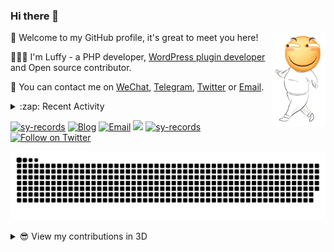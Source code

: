 ### Hi there 👋

<a href="https://github.com/sy-records"><img src="https://raw.githubusercontent.com/sy-records/staticfile/master/images/202007/huaji.gif" align="right" height="150"></a>

🎉 Welcome to my GitHub profile, it's great to meet you here!

👨🏻‍💻 I'm Luffy - a PHP developer, [WordPress plugin developer](https://profiles.wordpress.org/shenyanzhi/) and Open source contributor.

<!--
📚 Swoole [Chinese Documentation](https://wiki.swoole.com/) Maintainer.
-->

💬 You can contact me on [WeChat](https://raw.githubusercontent.com/sy-records/staticfile/master/images/202304/ob_start.jpg), [Telegram](https://t.me/lufeidot), [Twitter](https://twitter.com/lufeidot) or [Email](mailto:lufei@php.net).

<details>
<summary>:zap: Recent Activity</summary>

<!--START_SECTION:activity-->
1. 💪 Opened PR [#207](https://github.com/docsifyjs/docsify-cli/pull/207) in [docsifyjs/docsify-cli](https://github.com/docsifyjs/docsify-cli)
2. 🚀 Published release [v1.4.1](https://github.com/sy-records/aliyun-oss-wordpress/releases/tag/v1.4.1) in [sy-records/aliyun-oss-wordpress](https://github.com/sy-records/aliyun-oss-wordpress)
3. 🎉 Merged PR [#21](https://github.com/sy-records/aliyun-oss-wordpress/pull/21) in [sy-records/aliyun-oss-wordpress](https://github.com/sy-records/aliyun-oss-wordpress)
4. 💪 Opened PR [#21](https://github.com/sy-records/aliyun-oss-wordpress/pull/21) in [sy-records/aliyun-oss-wordpress](https://github.com/sy-records/aliyun-oss-wordpress)
5. 💪 Opened PR [#777](https://github.com/php/doc-zh/pull/777) in [php/doc-zh](https://github.com/php/doc-zh)
<!--END_SECTION:activity-->

</details>

<a href="https://github.com/sy-records"><img src="https://komarev.com/ghpvc/?username=sy-records" alt="sy-records" /></a>
<a href="https://qq52o.me"><img src="https://img.shields.io/badge/Blog-qq52o.me-blue" alt="Blog" /></a>
<a href="mailto:lufei@php.net"><img src="https://img.shields.io/badge/Email-lufei@php.net-blue" alt="Email" /></a>
<a href="https://github.com/sy-records?tab=followers"><img src="https://img.shields.io/github/followers/sy-records"></a>
<a href="https://cdn.jsdelivr.net/gh/sy-records/staticfile/images/202012/wechat_white.png" title="点击查看公众号二维码"><img src="https://img.shields.io/badge/%E5%85%AC%E4%BC%97%E5%8F%B7-%E9%B2%81%E9%A3%9E-07C160?logo=WeChat" alt="sy-records" /></a>
<a href="https://twitter.com/intent/follow?screen_name=lufeidot"><img src="https://img.shields.io/twitter/follow/lufeidot.svg?style=social&label=Follow%20@lufeidot" alt="Follow on Twitter"></a>

[![GitHub Snake Light](https://raw.githubusercontent.com/sy-records/sy-records/output/github-contribution-grid-snake.svg)](https://github.com/sy-records)

<details>
<summary>😎 View my contributions in 3D</summary>

![](https://raw.githubusercontent.com/sy-records/sy-records/profile-3d-contrib/profile-green.svg#gh-light-mode-only)
![](https://raw.githubusercontent.com/sy-records/sy-records/profile-3d-contrib/profile-night-green.svg#gh-dark-mode-only)

</details>

<!--
( ๑ˊ•̥▵•)੭₎₎ Welcome to follow me and give me a star :)
-->

